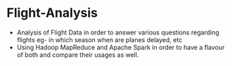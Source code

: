 # Flight-Analysis
* Analysis of Flight Data in order to answer various questions regarding flights 
  eg- in which season when are planes delayed, etc 
* Using Hadoop MapReduce and Apache Spark in order to have a flavour of both and compare their usages as well. 
